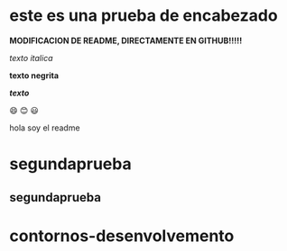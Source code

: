 # este es una prueba de encabezado
 
 
**MODIFICACION DE README, DIRECTAMENTE EN GITHUB!!!!!**



*texto italica*


**texto negrita**

***texto***

 :smile:
 :blush:
 :smiley:


hola soy el readme


# segundaprueba
## segundaprueba
# contornos-desenvolvemento
